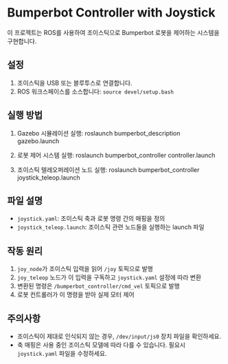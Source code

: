 # Bumperbot Controller with Joystick

이 프로젝트는 ROS를 사용하여 조이스틱으로 Bumperbot 로봇을 제어하는 시스템을 구현합니다.

## 설정

1. 조이스틱을 USB 또는 블루투스로 연결합니다.
2. ROS 워크스페이스를 소스합니다: `source devel/setup.bash`

## 실행 방법

1. Gazebo 시뮬레이션 실행:
roslaunch bumperbot_description gazebo.launch

2. 로봇 제어 시스템 실행:
roslaunch bumperbot_controller controller.launch

3. 조이스틱 텔레오퍼레이션 노드 실행:
roslaunch bumperbot_controller joystick_teleop.launch

## 파일 설명

- `joystick.yaml`: 조이스틱 축과 로봇 명령 간의 매핑을 정의
- `joystick_teleop.launch`: 조이스틱 관련 노드들을 실행하는 launch 파일

## 작동 원리

1. `joy_node`가 조이스틱 입력을 읽어 `/joy` 토픽으로 발행
2. `joy_teleop` 노드가 이 입력을 구독하고 `joystick.yaml` 설정에 따라 변환
3. 변환된 명령은 `/bumperbot_controller/cmd_vel` 토픽으로 발행
4. 로봇 컨트롤러가 이 명령을 받아 실제 모터 제어

## 주의사항

- 조이스틱이 제대로 인식되지 않는 경우, `/dev/input/js0` 장치 파일을 확인하세요.
- 축 매핑은 사용 중인 조이스틱 모델에 따라 다를 수 있습니다. 필요시 `joystick.yaml` 파일을 수정하세요.